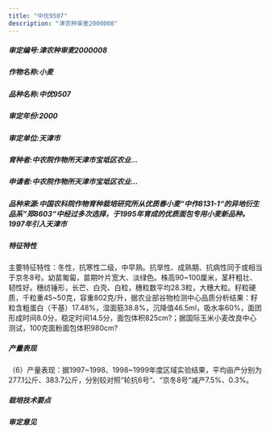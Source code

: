 ```yaml
---
title: "中优9507"
description: "津农种审麦2000008"
---
```

##### 审定编号:津农种审麦2000008

##### 作物名称:小麦

##### 品种名称:中优9507

##### 审定年份:2000

##### 审定单位:天津市

##### 育种者:中农院作物所天津市宝坻区农业...

##### 申请者:中农院作物所天津市宝坻区农业...

##### 品种来源:中国农科院作物育种栽培研究所从优质春小麦“中作8131-1“的异地衍生品系“郑8603“中经过多次选择，于1995年育成的优质面包专用小麦新品种。1997年引入天津市

##### 特征特性
主要特征特性：冬性，抗寒性二级，中早熟。抗旱性、成熟期、抗病性同于或相当于京冬8号。幼苗匍匐，苗期叶片宽大、淡绿色。株高90~100厘米，茎秆粗壮、韧性好。穗纺锤形，长芒、白壳、白粒，穗粒数平均28.3粒，大穗大粒。籽粒硬质，千粒重45~50克，容重802克/升，据农业部谷物检测中心品质分析结果：籽粒含粗蛋白（干基）17.48%，湿面筋38.8%，沉降值46.5ml，吸水率60%，面团形成时间8.0分，稳定时间14.5分，面包体积825cm?；据国际玉米小麦改良中心测试，100克面粉面包体积980cm?

##### 产量表现
（6）产量表现：据1997~1998、1998~1999年度区域实验结果，平均亩产分别为277.1公斤、383.7公斤，分别较对照“轮抗6号“、“京冬8号“减产7.5%、0.3%。

##### 栽培技术要点


##### 审定意见

